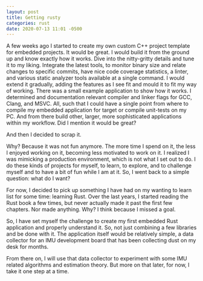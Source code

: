```yaml
---
layout: post
title: Getting rusty
categories: rust
date: 2020-07-13 11:01 -0500
---
```

A few weeks ago I started to create my own custom C++ project template for embedded projects. It would be great. I would build it from the ground up and know exactly how it works. Dive into the nitty-gritty details and tune it to my liking. Integrate the latest tools, to monitor binary size and relate changes to specific commits, have nice code coverage statistics, a linter, and various static analyzer tools available at a single command. I would extend it gradually, adding the features as I see fit and mould it to fit my way of working. There was a small example application to show how it works. I determined and documentation relevant compiler and linker flags for GCC, Clang, and MSVC. All, such that I could have a single point from where to compile my embedded application for target or compile unit-tests on my PC. And from there build other, larger, more sophisticated applications within my workflow. Did I mention it would be great?

And then I decided to scrap it.

Why? Because it was not fun anymore. The more time I spend on it, the less I enjoyed working on it, becoming less motivated to work on it. I realized I was mimicking a production environment, which is not what I set out to do. I do these kinds of projects for myself, to learn, to explore, and to challenge myself and to have a bit of fun while I am at it. So, I went back to a simple question: what do I want?

For now, I decided to pick up something I have had on my wanting to learn list for some time: learning Rust. Over the last years, I started reading the Rust book a few times, but never actually made it past the first few chapters. Nor made anything. Why? I think because I missed a goal.

So, I have set myself the challenge to create my first embedded Rust application and properly understand it. So, not just combining a few libraries and be done with it. The application itself would be relatively simple, a data collector for an IMU development board that has been collecting dust on my desk for months.

From there on, I will use that data collector to experiment with some IMU related algorithms and estimation theory. But more on that later, for now, I take it one step at a time.
